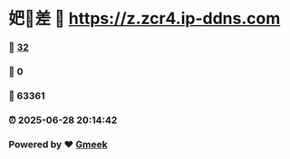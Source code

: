 # 妑🔭差 :link: https://z.zcr4.ip-ddns.com 
### :page_facing_up: [32](https://z.zcr4.ip-ddns.com/tag.html) 
### :speech_balloon: 0 
### :hibiscus: 63361 
### :alarm_clock: 2025-06-28 20:14:42 
### Powered by :heart: [Gmeek](https://github.com/Meekdai/Gmeek)
